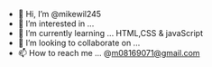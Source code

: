 - 👋 Hi, I’m @mikewil245
- 👀 I’m interested in ...
- 🌱 I’m currently learning ... HTML,CSS & javaScript
- 💞️ I’m looking to collaborate on ...
- 📫 How to reach me ... @m08169071@gmail.com

<!---
mikewil245/mikewil245 is a ✨ special ✨ repository because its `README.md` (this file) appears on your GitHub profile.
You can click the Preview link to take a look at your changes.
--->
